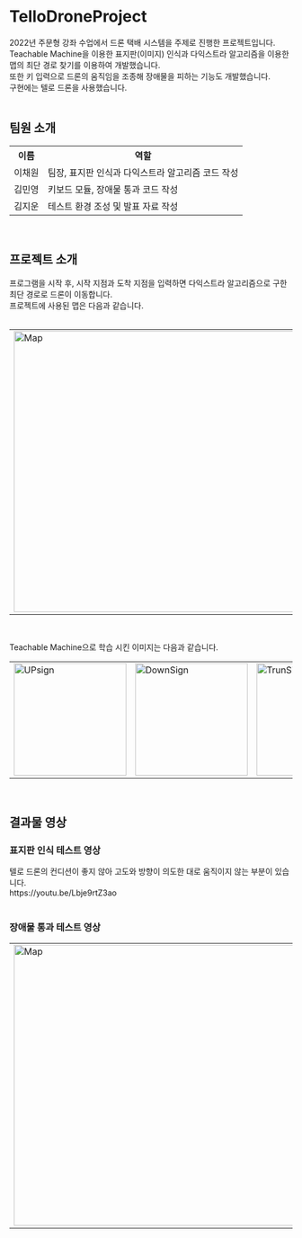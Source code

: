 <h1> TelloDroneProject </h1>
2022년 주문형 강좌 수업에서 드론 택배 시스템을 주제로 진행한 프로젝트입니다.<br>
Teachable Machine을 이용한 표지판(이미지) 인식과 다익스트라 알고리즘을 이용한 맵의 최단 경로 찾기를 이용하여 개발했습니다.<br>
또한 키 입력으로 드론의 움직임을 조종해 장애물을 피하는 기능도 개발했습니다.<br>
구현에는 텔로 드론을 사용했습니다.<br>
<br>

<h2> 팀원 소개 </h2>
<table>
  <th>이름</th>
  <th>역할</th>
  <tr>
    <td>이채원</td>
    <td>팀장, 표지판 인식과 다익스트라 알고리즘 코드 작성</td>
  </tr>
  <tr>
    <td>김민영</td>
    <td>키보드 모듈, 장애물 통과 코드 작성</td>
  </tr>
  <tr>
    <td>김지운</td>
    <td>테스트 환경 조성 및 발표 자료 작성</td>
  </tr>
</table>
<br>

<h2> 프로젝트 소개 </h2>
프로그램을 시작 후, 시작 지점과 도착 지점을 입력하면 다익스트라 알고리즘으로 구한 최단 경로로 드론이 이동합니다.<br>
프로젝트에 사용된 맵은 다음과 같습니다.<br><br>
<table><td><img src="https://github.com/user-attachments/assets/b23a6bbe-06d9-40e2-951f-42acdb2a34f9" alt="Map" width="500"></td></table><br>

Teachable Machine으로 학습 시킨 이미지는 다음과 같습니다.
<table>
  <td><img src="https://github.com/user-attachments/assets/536d78f1-2e39-4966-b2e7-503f969ac980" alt="UPsign" width="200"></td>
  <td><img src="https://github.com/user-attachments/assets/554b7062-0311-4bd1-8351-d6c5a2663e2f" alt="DownSign" width="200"></td>
  <td><img src="https://github.com/user-attachments/assets/7cafecfa-7196-478e-b260-41405c7d5541" alt="TrunSign" width="200"></td>
</table>
<br>

<h2> 결과물 영상 </h2>
<h3> 표지판 인식 테스트 영상 </h3>
텔로 드론의 컨디션이 좋지 않아 고도와 방향이 의도한 대로 움직이지 않는 부분이 있습니다.<br>
https://youtu.be/Lbje9rtZ3ao <br><br>

<h3> 장애물 통과 테스트 영상 </h3>
<table><td><img src="https://github.com/user-attachments/assets/c1c52d43-a851-4d25-bcf1-8191122ed36c" alt="Map" width="500"></td></table><br>
